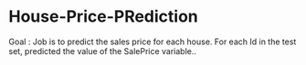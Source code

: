 # House-Price-PRediction
Goal : Job is to predict the sales price for each house. For each Id in the test set, predicted the value of the SalePrice variable..
